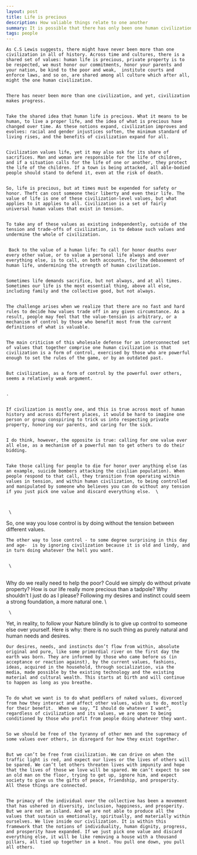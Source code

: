 ```yaml
---
layout: post
title: Life is precious
description: How valiable things relate to one another
summary: It is possible that there has only been one human civilization. With a set of values that are, all together, one thing
tags: people 
---
```




    As C.S Lewis suggests, there might have never been more than one civilization in all of history. Across time and cultures, there is a shared set of values: human life is precious, private property is to be respected, we must honor our commitments, honor your parents and your nation, be kind to the poor and weak,  institute courts and enforce laws, and so on, are shared among all culture which after all, might the one human civilization.


    There has never been more than one civilization, and yet, civilization makes progress. 


    Take the shared idea that human life is precious. What it means to be human, to live a proper life, and the idea of what is precious have changed over time. As these notions expand, civilization improves and evolves: racial and gender injustices soften, the minimum standard of living rises, and the benefits of civilization expand for all.


    Civilization values life, yet it may also ask for its share of sacrifices. Man and woman are responsible for the life of children, and if a situation calls for the life of one or another, they protect the life of the children. If a town is being attacked, all able-bodied people should stand to defend it, even at the risk of death. 


    So, life is precious, but at times must be expended for safety or honor. Theft can cost someone their liberty and even their life. The value of life is one of these civilization-level values, but what applies to it applies to all. Civilization is a set of fairly universal human values that exist in tension. 


    To take any of these values as existing independently, outside of the tension and trade-offs of civilization, is to debase such values and undermine the whole of civilization.


     Back to the value of a human life: To call for honor deaths over every other value, or to value a personal life always and over everything else, is to call, on both accounts, for the debasement of human life, undermining the strength of human civilization. 


    Sometimes life demands sacrifice, but not always, and at all times. Sometimes our life is the most essential thing, above all else, including family and the collective good, but not always. 


    The challenge arises when we realize that there are no fast and hard rules to decide how values trade off in any given circumstance. As a result, people may feel that the value-tension is arbitrary, or a mechanism of control by those who benefit most from the current definitions of what is valuable. 


    The main criticism of this wholesale defense for an interconnected set of values that together comprise one human civilization is that civilization is a form of control, exercised by those who are powerful enough to set the rules of the game, or by an outdated past.


    But civilization, as a form of control by the powerful over others, seems a relatively weak argument.


    . 


    If civilization is mostly one, and this is true across most of human history and across different places, it would be hard to imagine one person or group conspiring to trick us into respecting private property, honoring our parents, and caring for the sick. 


    I do think, however, the opposite is true: calling for one value over all else, as a mechanism of a powerful man to get others to do their bidding.


    Take those calling for people to die for honor over anything else (as an example, suicide bombers attacking the civilian population). When people respond to that call, they transition from operating within values in tension, and within human civilization, to being controlled and manipulated by someone who believes you can do without any tension if you just pick one value and discard everything else.  \



     \
So, one way you lose control is by doing without the tension between different values. 


    The other way to lose control - to some degree surprising in this day and age-  is by ignoring civilization because it is old and lindy, and in turn doing whatever the hell you want.  


     \
 \
Why do we really need to help the poor? Could we simply do without private property? How is our life really more precious than a tadpole? Why shouldn’t I just do as I please? Following my desires and instinct could seem a strong foundation, a more natural one.  \



     \
Yet, in reality, to follow your Nature blindly is to give up control to someone else over yourself. Here is why: there is no such thing as purely natural and human needs and desires.


    Our desires, needs, and instincts don’t flow from within, absolute original and pure, like some primordial river on the first day the earth was born. They are informed by those who came before us (in acceptance or reaction against), by the current values, fashions, ideas, acquired in the household, through socialization, via the media, made possible by the existing technology and the existing material and cultural wealth. This starts at birth and will continue to happen as long as you breathe.


    To do what we want is to do what peddlers of naked values, divorced from how they interact and affect other values, wish us to do, mostly for their benefit.  When we say, “I should do whatever I want”, regardless of civilization and its values, we are open to being conditioned by those who profit from people doing whatever they want.


    So we should be free of the tyranny of other men and the supremacy of some values over others, in disregard for how they exist together.


    But we can’t be free from civilization. We can drive on when the traffic light is red, and expect our lives or the lives of others will be spared. We can’t let others threaten lives with impunity and hope that the lives of those we love will be spared. We can’t expect to see an old man on the floor, trying to get up, ignore him, and expect society to give us the gifts of peace, friendship, and prosperity.  All these things are connected.


    The primacy of the individual over the collective has been a movement that has ushered in diversity, inclusion, happiness, and prosperity. But we are not an island. And we are not able to produce all the values that sustain us emotionally, spiritually, and materially within ourselves. We live inside our civilization. It is within this framework that the notions of individuality, human dignity, progress, and prosperity have expanded. If we just pick one value and discard everything else, it will be like removing a house with a thousand pillars, all tied up together in a knot. You pull one down, you pull all others.

